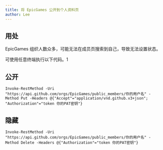 ```yaml
---
title: 将 EpicGames 公开到个人资料页
author: Lee
---
```


## 用处

EpicGames 组织人数众多，可能无法在成员页搜索到自己，导致无法设置状态。

可使用任意终端执行以下代码。1

## 公开

```shell
Invoke-RestMethod -Uri "https://api.github.com/orgs/EpicGames/public_members/你的用户名" -Method Put -Headers @{"Accept"="application/vnd.github.v3+json"; "Authorization"="token 你的PAT密钥"}
```

## 隐藏

```shell
Invoke-RestMethod -Uri "https://api.github.com/orgs/EpicGames/public_members/你的用户名" -Method Delete -Headers @{"Authorization"="token 你的PAT密钥"}
```

